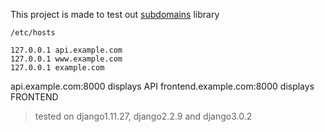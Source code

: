 This project is made to test out [subdomains](https://github.com/abe312/django-subdomains) library

```
/etc/hosts

127.0.0.1 api.example.com
127.0.0.1 www.example.com
127.0.0.1 example.com
```

api.example.com:8000 displays API
frontend.example.com:8000 displays FRONTEND

> tested on django1.11.27, django2.2.9 and django3.0.2
